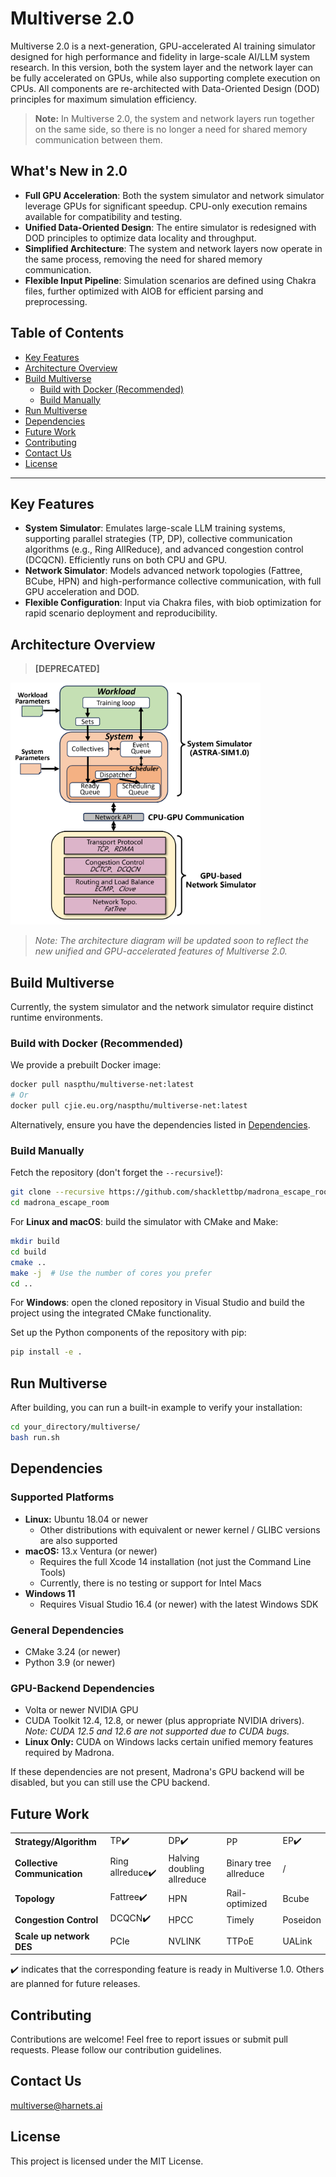 # Multiverse 2.0

Multiverse 2.0 is a next-generation, GPU-accelerated AI training simulator designed for high performance and fidelity in large-scale AI/LLM system research. In this version, both the system layer and the network layer can be fully accelerated on GPUs, while also supporting complete execution on CPUs. All components are re-architected with Data-Oriented Design (DOD) principles for maximum simulation efficiency.

> **Note:** In Multiverse 2.0, the system and network layers run together on the same side, so there is no longer a need for shared memory communication between them.



## What's New in 2.0

- **Full GPU Acceleration**: Both the system simulator and network simulator leverage GPUs for significant speedup. CPU-only execution remains available for compatibility and testing.
- **Unified Data-Oriented Design**: The entire simulator is redesigned with DOD principles to optimize data locality and throughput.
- **Simplified Architecture**: The system and network layers now operate in the same process, removing the need for shared memory communication.
- **Flexible Input Pipeline**: Simulation scenarios are defined using Chakra files, further optimized with AIOB for efficient parsing and preprocessing.



## Table of Contents

- [Key Features](#key-features)
- [Architecture Overview](#architecture-overview)
- [Build Multiverse](#build-multiverse)
  - [Build with Docker (Recommended)](#build-with-docker-recommended)
  - [Build Manually](#build-manually)
- [Run Multiverse](#run-multiverse)
- [Dependencies](#dependencies)
- [Future Work](#future-work)
- [Contributing](#contributing)
- [Contact Us](#contact-us)
- [License](#license)

---

## Key Features

- **System Simulator**: Emulates large-scale LLM training systems, supporting parallel strategies (TP, DP), collective communication algorithms (e.g., Ring AllReduce), and advanced congestion control (DCQCN). Efficiently runs on both CPU and GPU.
- **Network Simulator**: Models advanced network topologies (Fattree, BCube, HPN) and high-performance collective communication, with full GPU acceleration and DOD.
- **Flexible Configuration**: Input via Chakra files, with biob optimization for rapid scenario deployment and reproducibility.



## Architecture Overview

> **[DEPRECATED]**

<img src="https://github.com/harnets/multiverse/raw/main/docs/figs/multiverse1_arch.png" alt="Architecture" width="400"/>

> *Note: The architecture diagram will be updated soon to reflect the new unified and GPU-accelerated features of Multiverse 2.0.*



## Build Multiverse

Currently, the system simulator and the network simulator require distinct runtime environments.

### Build with Docker (Recommended)

We provide a prebuilt Docker image:

```bash
docker pull naspthu/multiverse-net:latest
# Or
docker pull cjie.eu.org/naspthu/multiverse-net:latest
```

Alternatively, ensure you have the dependencies listed in [Dependencies](#dependencies).

### Build Manually

Fetch the repository (don't forget the `--recursive`!):

```bash
git clone --recursive https://github.com/shacklettbp/madrona_escape_room.git
cd madrona_escape_room
```

For **Linux and macOS**: build the simulator with CMake and Make:

```bash
mkdir build
cd build
cmake ..
make -j  # Use the number of cores you prefer
cd ..
```

For **Windows**: open the cloned repository in Visual Studio and build the project using the integrated CMake functionality.

Set up the Python components of the repository with pip:

```bash
pip install -e .
```



## Run Multiverse

After building, you can run a built-in example to verify your installation:

```bash
cd your_directory/multiverse/
bash run.sh
```



## Dependencies

### Supported Platforms

- **Linux:** Ubuntu 18.04 or newer  
  - Other distributions with equivalent or newer kernel / GLIBC versions are also supported
- **macOS:** 13.x Ventura (or newer)  
  - Requires the full Xcode 14 installation (not just the Command Line Tools)  
  - Currently, there is no testing or support for Intel Macs
- **Windows 11**  
  - Requires Visual Studio 16.4 (or newer) with the latest Windows SDK

### General Dependencies

- CMake 3.24 (or newer)
- Python 3.9 (or newer)

### GPU-Backend Dependencies

- Volta or newer NVIDIA GPU
- CUDA Toolkit 12.4, 12.8, or newer (plus appropriate NVIDIA drivers).  
  *Note: CUDA 12.5 and 12.6 are not supported due to CUDA bugs.*
- **Linux Only:** CUDA on Windows lacks certain unified memory features required by Madrona.

If these dependencies are not present, Madrona's GPU backend will be disabled, but you can still use the CPU backend.


## Future Work

|                              |                 |                            |                       |          |
| ---------------------------- | --------------- | -------------------------- | --------------------- | -------- |
| **Strategy/Algorithm**       | TP✔️             | DP✔️                        | PP                    | EP✔️      |
| **Collective Communication** | Ring allreduce✔️ | Halving doubling allreduce | Binary tree allreduce | /        |
| **Topology**                 | Fattree✔️        | HPN                        | Rail-optimized        | Bcube    |
| **Congestion Control**       | DCQCN✔️          | HPCC                       | Timely                | Poseidon |
| **Scale up network DES**     | PCIe            | NVLINK                     | TTPoE                 | UALink   |

✔️ indicates that the corresponding feature is ready in Multiverse 1.0. Others are planned for future releases.


## Contributing

Contributions are welcome! Feel free to report issues or submit pull requests. Please follow our contribution guidelines.



## Contact Us

[multiverse@harnets.ai](mailto:multiverse@harnets.ai)



## License

This project is licensed under the MIT License.
